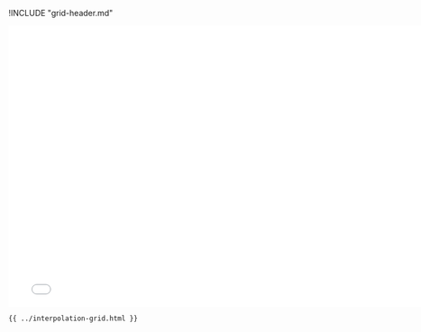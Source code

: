 !INCLUDE "grid-header.md"

<iframe src="../../interpolation-grid.html" width="770" height="500" frameBorder="0" seamless="seamless">
</iframe>

```html
{{ ../interpolation-grid.html }}
```